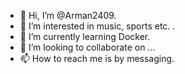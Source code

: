- 👋 Hi, I’m @Arman2409.
- 👀 I’m interested in music, sports etc. .
- 🌱 I’m currently learning Docker.
- 💞️ I’m looking to collaborate on ...
- 📫 How to reach me is by messaging.

<!---
Arman2409/Arman2409 is a ✨ special ✨ repository because its `README.md` (this file) appears on your GitHub profile.
You can click the Preview link to take a look at your changes.
--->
